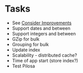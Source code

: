 # Tasks
* See [Consider Improvements](design.md)
* Support dates and between
* Support integers and between
* GZip for bulk
* Grouping for bulk
* Update index
* Scalability - distributed cache?
* Time of app start (store index?)
* Test Pilosa
